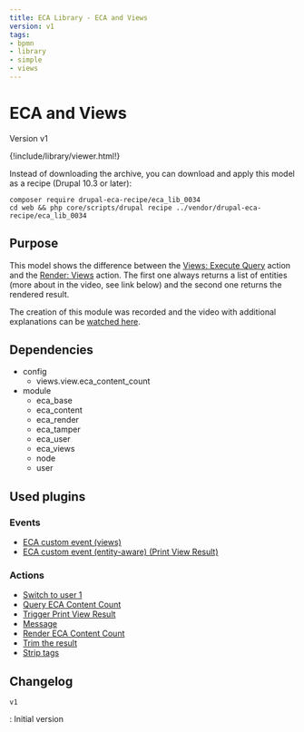```yaml
---
title: ECA Library - ECA and Views
version: v1
tags:
- bpmn
- library
- simple
- views
---
```

# ECA and Views

Version v1

<script>url='bpmn_io-eca_lib_0034.xml';archive='bpmn_io-eca_lib_0034.tar.gz'</script>
{!include/library/viewer.html!}

Instead of downloading the archive, you can download and apply this model as a recipe (Drupal 10.3 or later):

```shell
composer require drupal-eca-recipe/eca_lib_0034
cd web && php core/scripts/drupal recipe ../vendor/drupal-eca-recipe/eca_lib_0034
```

## Purpose

This model shows the difference between the [Views: Execute Query](/plugins/eca/views/actions/eca_views_query) action and the [Render: Views](/plugins/eca/render/actions/eca_render_views_views) action. The first one always returns a list of entities (more about in the video, see link below) and the second one returns the rendered result.

The creation of this module was recorded and the video with additional explanations can be [watched here](https://tube.tchncs.de/w/jnzoru2XFHgpoToQB5P6AT).

## Dependencies

- config
    - views.view.eca_content_count
- module
    - eca_base
    - eca_content
    - eca_render
    - eca_tamper
    - eca_user
    - eca_views
    - node
    - user

## Used plugins

### Events

- [ECA custom event (views)](/plugins/eca/base/events/eca_base_eca_custom.md)
- [ECA custom event (entity-aware) (Print View Result)](/plugins/eca/content/events/content_entity_custom.md)

### Actions

- [Switch to user 1](/plugins/eca/user/actions/eca_switch_account.md)
- [Query ECA Content Count](/plugins/eca/views/actions/eca_views_query.md)
- [Trigger Print View Result](/plugins/eca/content/actions/eca_trigger_content_entity_custom_event.md)
- [Message](/plugins/core/actions/action_message_action.md)
- [Render ECA Content Count](/plugins/eca/render/actions/eca_render_views_views.md)
- [Trim the result](/plugins/eca/tamper/actions/eca_tamper_trim.md)
- [Strip tags](/plugins/eca/tamper/actions/eca_tamper_strip_tags.md)

## Changelog

`v1`

:   Initial version
